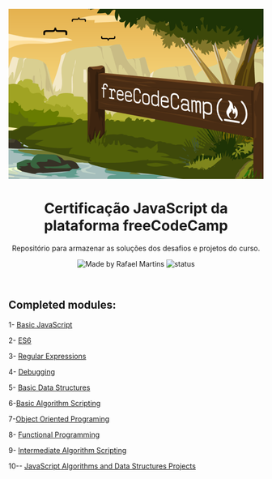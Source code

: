 <h1 align="center">
<br>
  <img src="https://github.com/Djaysson/freeCodeCamp-JavaScript-Algorithms-and-Data-Structures-Certification/blob/master/freecodecamp.png" alt="freeCodeCamp" >
<br>
<br>
Certificação JavaScript da plataforma freeCodeCamp
</h1>

<p align="center">Repositório para armazenar as soluções dos desafios e projetos do curso.</p>

<p align="center">
  <img src="https://img.shields.io/badge/made%20by-Djayson%20Rodrigues-0a0a22?style=flat-square" alt="Made by Rafael Martins">
 
  <img src="https://img.shields.io/badge/status-IN%20PROGRESS-0a0a22?style=flat-square" alt="status">
</p>

<br>

## Completed modules:

1- [Basic JavaScript](01-basic-javascript)

2- [ES6](02-es6)

3- [Regular Expressions](03-regular-expressions)

4- [Debugging](04-debugging)

5- [Basic Data Structures](05-basic-data-structures)

6-[Basic Algorithm Scripting](06-basic-algorithm-scripting)

7-[Object Oriented Programing](07-object-oriented-programing)

8- [Functional Programming](08-functional-programming)

9- [Intermediate Algorithm Scripting](09-intermediate-algorithm-scripting)

10-- [JavaScript Algorithms and Data Structures Projects](10-javaScript-algorithms-and-data-structures-projects)

